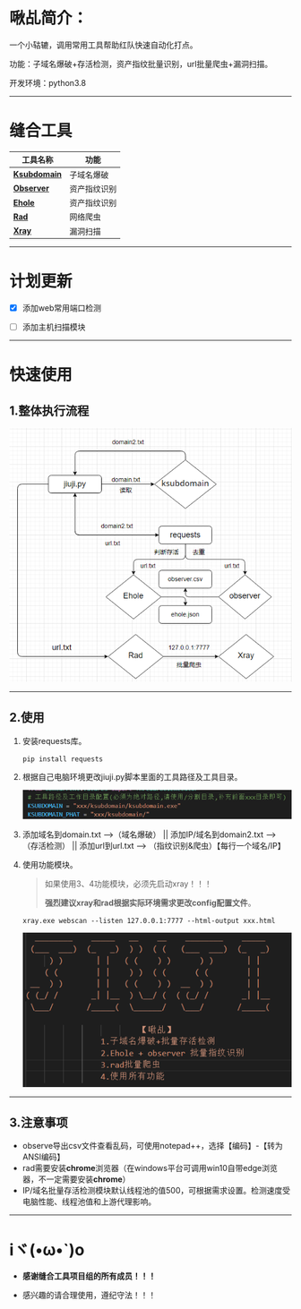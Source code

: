 # 啾乩简介：

一个小轱辘，调用常用工具帮助红队快速自动化打点。

功能：子域名爆破+存活检测，资产指纹批量识别，url批量爬虫+漏洞扫描。

开发环境：python3.8

------

# 缝合工具

| 工具名称                                                 | 功能         |
| -------------------------------------------------------- | ------------ |
| [**Ksubdomain**](https://github.com/boy-hack/ksubdomain) | 子域名爆破   |
| [**Observer**](https://github.com/0x727/ObserverWard)    | 资产指纹识别 |
| [**Ehole**](https://github.com/EdgeSecurityTeam/EHole)   | 资产指纹识别 |
| [**Rad**](https://github.com/chaitin/rad)                | 网络爬虫     |
| [**Xray**](https://github.com/chaitin/xray)              | 漏洞扫描     |

------

# 计划更新

- [x] 添加web常用端口检测

- [ ] 添加主机扫描模块

------

# 快速使用

## 1.整体执行流程

![](https://github.com/di-ao/jiuji/blob/main/img/%E6%B5%81%E7%A8%8B.png)

------

## 2.使用

1. 安装requests库。

   ```
   pip install requests
   ```

2. 根据自己电脑环境更改jiuji.py脚本里面的工具路径及工具目录。

   <img src="https://github.com/di-ao/jiuji/blob/main/img/%E8%B7%AF%E5%BE%84.png" />

3. 添加域名到domain.txt -->（域名爆破） ||  添加IP/域名到domain2.txt -->（存活检测） ||  添加url到url.txt --> （指纹识别&爬虫）【每行一个域名/IP】

4. 使用功能模块。

   > 如果使用3、4功能模块，必须先启动xray！！！
   >
   > **强烈建议xray和rad根据实际环境需求更改config配置文件**。

   ```
   xray.exe webscan --listen 127.0.0.1:7777 --html-output xxx.html
   ```

   <img src="https://github.com/di-ao/jiuji/blob/main/img/%E5%8A%9F%E8%83%BD.png" />

------

## 3.注意事项

- observe导出csv文件查看乱码，可使用notepad++，选择【编码】-【转为ANSI编码】
- rad需要安装**chrome**浏览器（在windows平台可调用win10自带edge浏览器，不一定需要安装**chrome**）
- IP/域名批量存活检测模块默认线程池的值500，可根据需求设置。检测速度受电脑性能、线程池值和上游代理影响。

------

# iヾ(•ω•`)o

- **感谢缝合工具项目组的所有成员！！！**

- 感兴趣的请合理使用，遵纪守法！！！

  

